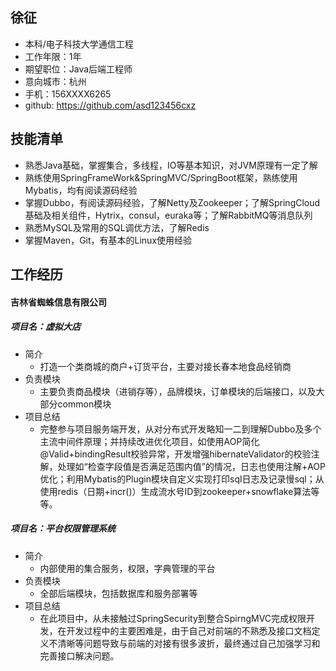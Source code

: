 

## 徐征
 - 本科/电子科技大学通信工程 
 - 工作年限：1年
 - 期望职位：Java后端工程师
 - 意向城市：杭州
 - 手机：156XXXX6265
 - github: https://github.com/asd123456cxz
## 技能清单
- 熟悉Java基础，掌握集合，多线程，IO等基本知识，对JVM原理有一定了解
- 熟练使用SpringFrameWork&SpringMVC/SpringBoot框架，熟练使用Mybatis，均有阅读源码经验
- 掌握Dubbo，有阅读源码经验，了解Netty及Zookeeper；了解SpringCloud基础及相关组件，Hytrix，consul，euraka等；了解RabbitMQ等消息队列
- 熟悉MySQL及常用的SQL调优方法，了解Redis
- 掌握Maven，Git，有基本的Linux使用经验

## 工作经历

#### **吉林省蜘蛛信息有限公司**

##### **项目名：虚拟大店**
- 简介
    - 打造一个类商城的商户+订货平台，主要对接长春本地食品经销商  
- 负责模块
    -  主要负责商品模块（进销存等），品牌模块，订单模块的后端接口，以及大部分common模块
- 项目总结
    - 完整参与项目服务端开发，从对分布式开发略知一二到理解Dubbo及多个主流中间件原理；并持续改进优化项目，如使用AOP简化@Valid+bindingResult校验异常，开发增强hibernateValidator的校验注解，处理如“检查字段值是否满足范围内值”的情况，日志也使用注解+AOP优化；利用Mybatis的Plugin模块自定义实现打印sql日志及记录慢sql；从使用redis（日期+incr()）生成流水号ID到zookeeper+snowflake算法等等。

##### **项目名：平台权限管理系统**
- 简介
    - 内部使用的集合服务，权限，字典管理的平台 
- 负责模块
    - 全部后端模块，包括数据库和服务部署等  
- 项目总结
    - 在此项目中，从未接触过SpringSecurity到整合SpirngMVC完成权限开发，在开发过程中的主要困难是，由于自己对前端的不熟悉及接口文档定义不清晰等问题导致与前端的对接有很多波折，最终通过自己加强学习和完善接口解决问题。



      
